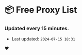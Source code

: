# :package: Free Proxy List
### Updated every 15 minutes.

- Last updated: `2024-07-15 18:31`

:heart:
